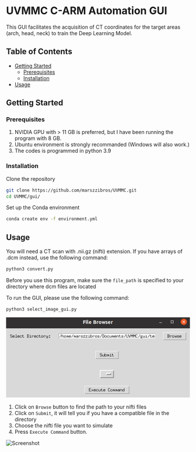 # UVMMC C-ARM Automation GUI

This GUI facilitates the acquisition of CT coordinates for the target areas (arch, head, neck) to train the Deep Learning Model.

## Table of Contents

- [Getting Started](#getting-started)
  - [Prerequisites](#prerequisites)
  - [Installation](#installation)
- [Usage](#usage)

## Getting Started

### Prerequisites

1. NVIDIA GPU with > 11 GB is preferred, but I have been running the program with 8 GB.
2. Ubuntu environment is strongly recommanded (Windows will also work.)
3. The codes is programmed in python 3.9

### Installation

Clone the repository
```bash
git clone https://github.com/marszzibros/UVMMC.git
cd UVMMC/gui/
```
Set up the Conda environment

```bash
conda create env -f environment.yml
```

## Usage 
You will need a CT scan with .nii.gz (nifti) extension. If you have arrays of .dcm instead, use the following command:

```bash
python3 convert.py
```
Before you use this program, make sure the `file_path` is specified to your directory where dcm files are located

To run the GUI, please use the following command:
```bash
python3 select_image_gui.py
```
![Screenshot](img/guide1.png)

1. Click on `Browse` button to find the path to your nifti files
2. Click on `Submit`, it will tell you if you have a compatible file in the directory
3. Choose the nifti file you want to simulate
4. Press `Execute Command` button.

![Screenshot](img/guide2.png)